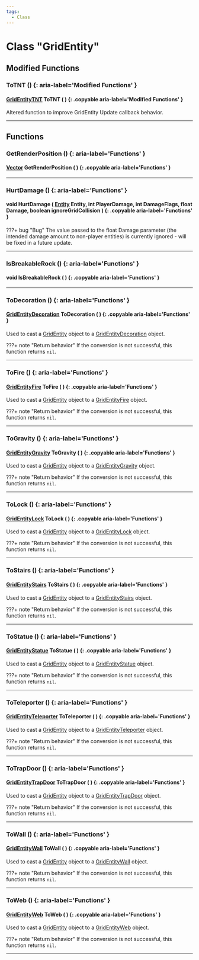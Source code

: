 ```yaml
---
tags:
  - Class
---
```

# Class "GridEntity"

## Modified Functions
### ToTNT () {: aria-label='Modified Functions' }
#### [GridEntityTNT](https://wofsauge.github.io/IsaacDocs/rep/GridEntityTNT.html) ToTNT ( ) {: .copyable aria-label='Modified Functions' }
Altered function to improve GridEntity Update callback behavior.
___

## Functions

### GetRenderPosition () {: aria-label='Functions' }
#### [Vector](Vector.md) GetRenderPosition ( ) {: .copyable aria-label='Functions' }

___
### HurtDamage () {: aria-label='Functions' }
#### void HurtDamage ( [Entity](Entity.md) Entity, int PlayerDamage, int DamageFlags, float Damage, boolean ignoreGridCollision ) {: .copyable aria-label='Functions' }

???+ bug "Bug"
	  The value passed to the float Damage parameter (the intended damage amount to non-player entities) is currently ignored - will be fixed in a future update.

___
### IsBreakableRock () {: aria-label='Functions' }
#### void IsBreakableRock ( ) {: .copyable aria-label='Functions' }

___
### ToDecoration () {: aria-label='Functions' }
#### [GridEntityDecoration](GridEntityDecoration.md) ToDecoration ( ) {: .copyable aria-label='Functions' }

Used to cast a [GridEntity](GridEntity.md) object to a [GridEntityDecoration](GridEntityDecoration.md) object.

???+ note "Return behavior"
    If the conversion is not successful, this function returns `nil`.
	
___
### ToFire () {: aria-label='Functions' }
#### [GridEntityFire](GridEntityFire.md) ToFire ( ) {: .copyable aria-label='Functions' }

Used to cast a [GridEntity](GridEntity.md) object to a [GridEntityFire](GridEntityFire.md) object.

???+ note "Return behavior"
    If the conversion is not successful, this function returns `nil`.
	
___
### ToGravity () {: aria-label='Functions' }
#### [GridEntityGravity](GridEntityGravity.md) ToGravity ( ) {: .copyable aria-label='Functions' }

Used to cast a [GridEntity](GridEntity.md) object to a [GridEntityGravity](GridEntityGravity.md) object.

???+ note "Return behavior"
    If the conversion is not successful, this function returns `nil`.
	
___
### ToLock () {: aria-label='Functions' }
#### [GridEntityLock](GridEntityLock.md) ToLock ( ) {: .copyable aria-label='Functions' }

Used to cast a [GridEntity](GridEntity.md) object to a [GridEntityLock](GridEntityLock.md) object.

???+ note "Return behavior"
    If the conversion is not successful, this function returns `nil`.
___
### ToStairs () {: aria-label='Functions' }
#### [GridEntityStairs](GridEntityStairs.md) ToStairs ( ) {: .copyable aria-label='Functions' }

Used to cast a [GridEntity](GridEntity.md) object to a [GridEntityStairs](GridEntityStairs.md) object.

???+ note "Return behavior"
    If the conversion is not successful, this function returns `nil`.
	
___
### ToStatue () {: aria-label='Functions' }
#### [GridEntityStatue](GridEntityStatue.md) ToStatue ( ) {: .copyable aria-label='Functions' }

Used to cast a [GridEntity](GridEntity.md) object to a [GridEntityStatue](GridEntityStatue.md) object.

???+ note "Return behavior"
    If the conversion is not successful, this function returns `nil`.
	
___
### ToTeleporter () {: aria-label='Functions' }
#### [GridEntityTeleporter](GridEntityTeleporter.md) ToTeleporter ( ) {: .copyable aria-label='Functions' }   
Used to cast a [GridEntity](GridEntity.md) object to a [GridEntityTeleporter](GridEntityTeleporter.md) object.

???+ note "Return behavior"
    If the conversion is not successful, this function returns `nil`.
___
### ToTrapDoor () {: aria-label='Functions' }
#### [GridEntityTrapDoor](GridEntityTrapDoor.md) ToTrapDoor ( ) {: .copyable aria-label='Functions' }

Used to cast a [GridEntity](GridEntity.md) object to a [GridEntityTrapDoor](GridEntityTrapDoor.md) object.

???+ note "Return behavior"
    If the conversion is not successful, this function returns `nil`.
	
___
### ToWall () {: aria-label='Functions' }
#### [GridEntityWall](GridEntityWall.md) ToWall ( ) {: .copyable aria-label='Functions' }

Used to cast a [GridEntity](GridEntity.md) object to a [GridEntityWall](GridEntityWall.md) object.

???+ note "Return behavior"
    If the conversion is not successful, this function returns `nil`.
	
___
### ToWeb () {: aria-label='Functions' }
#### [GridEntityWeb](GridEntityWeb.md) ToWeb ( ) {: .copyable aria-label='Functions' }

Used to cast a [GridEntity](GridEntity.md) object to a [GridEntityWeb](GridEntityWeb.md) object.

???+ note "Return behavior"
    If the conversion is not successful, this function returns `nil`.
	
___